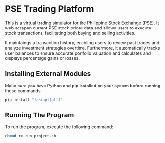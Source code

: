 # PSE Trading Platform

This is a virtual trading simulator for the Philippine Stock Exchange (PSE). It web scrapen current PSE stock prices data and allows users to execute stock transactions, facilitating both buying and selling activities.

It maintaings a transaction history, enabling users to review past trades and analyze investment strategies overtime. Furthermore, it automatically tracks user balances to ensure accurate portfolio valuation and calculates and displays percentage gains or losses.

## Installing External Modules

Make sure you have Python and pip installed on your system before running these commands

```bash
pip install "fastapi[all]" 
```


## Running The Program

To run the program, execute the following command:
```bash
chmod +x run_project.sh
```

